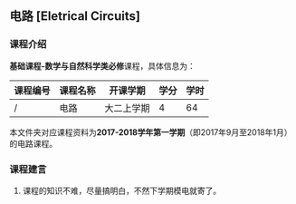 ## 电路 [Eletrical Circuits]

### 课程介绍

**基础课程-数学与自然科学类必修**课程，具体信息为：

| 课程编号 | 课程名称 | 开课学期 | 学分 | 学时 |
| --- | --- | --- | --- | --- |
| / | 电路 | 大二上学期 | 4 | 64 |

本文件夹对应课程资料为**2017-2018学年第一学期**（即2017年9月至2018年1月）的电路课程。

### 课程建言

1. 课程的知识不难，尽量搞明白，不然下学期模电就寄了。
